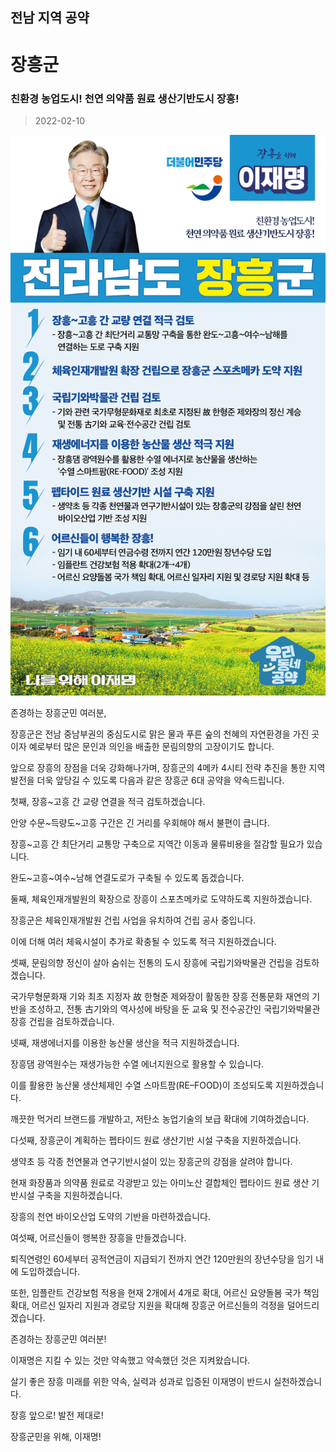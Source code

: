 ## 전남 지역 공약

# 장흥군

### 친환경 농업도시! 천연 의약품 원료 생산기반도시 장흥!
> 2022-02-10

![장흥군 지역공약](./005_014_018.png)

존경하는 장흥군민 여러분, 

 

장흥군은 전남 중남부권의 중심도시로 맑은 물과 푸른 숲의 천혜의 자연환경을 가진 곳이자 예로부터 많은 문인과 의인을 배출한 문림의향의 고장이기도 합니다.

 

앞으로 장흥의 장점을 더욱 강화해나가며, 장흥군의 4메카 4시티 전략 추진을 통한 지역발전을 더욱 앞당길 수 있도록 다음과 같은 장흥군 6대 공약을 약속드립니다.

 

 

첫째, 장흥~고흥 간 교량 연결을 적극 검토하겠습니다. 




안양 수문~득량도~고흥 구간은 긴 거리를 우회해야 해서 불편이 큽니다. 

장흥~고흥 간 최단거리 교통망 구축으로 지역간 이동과 물류비용을 절감할 필요가 있습니다.  

완도~고흥~여수~남해 연결도로가 구축될 수 있도록 돕겠습니다. 

 

 

둘째, 체육인재개발원의 확장으로 장흥이 스포츠메카로 도약하도록 지원하겠습니다.




장흥군은 체육인재개발원 건립 사업을 유치하여 건립 공사 중입니다. 

이에 더해 여러 체육시설이 추가로 확충될 수 있도록 적극 지원하겠습니다.

 

 

셋째, 문림의향 정신이 살아 숨쉬는 전통의 도시 장흥에 국립기와박물관 건립을 검토하겠습니다. 




국가무형문화재 기와 최초 지정자 故 한형준 제와장이 활동한 장흥 전통문화 재연의 기반을 조성하고, 전통 古기와의 역사성에 바탕을 둔 교육 및 전수공간인 국립기와박물관 장흥 건립을 검토하겠습니다.

 

넷째, 재생에너지를 이용한 농산물 생산을 적극 지원하겠습니다. 




장흥댐 광역원수는 재생가능한 수열 에너지원으로 활용할 수 있습니다. 

이를 활용한 농산물 생산체제인 수열 스마트팜(RE–FOOD)이 조성되도록 지원하겠습니다. 

깨끗한 먹거리 브랜드를 개발하고, 저탄소 농업기술의 보급 확대에 기여하겠습니다. 

 

 

다섯째, 장흥군이 계획하는 펩타이드 원료 생산기반 시설 구축을 지원하겠습니다. 




생약초 등 각종 천연물과 연구기반시설이 있는 장흥군의 강점을 살려야 합니다.  

현재 화장품과 의약품 원료로 각광받고 있는 아미노산 결합체인 펩타이드 원료 생산 기반시설 구축을 지원하겠습니다. 

장흥의 천연 바이오산업 도약의 기반을 마련하겠습니다.

 

 

여섯째, 어르신들이 행복한 장흥을 만들겠습니다.




퇴직연령인 60세부터 공적연금이 지급되기 전까지 연간 120만원의 장년수당을 임기 내에 도입하겠습니다. 

또한, 임플란트 건강보험 적용을 현재 2개에서 4개로 확대, 어르신 요양돌봄 국가 책임 확대, 어르신 일자리 지원과 경로당 지원을 확대해 장흥군 어르신들의 걱정을 덜어드리겠습니다.  

 

 

존경하는 장흥군민 여러분!

이재명은 지킬 수 있는 것만 약속했고 약속했던 것은 지켜왔습니다.

살기 좋은 장흥 미래를 위한 약속, 실력과 성과로 입증된 이재명이 반드시 실천하겠습니다.

 

장흥 앞으로! 발전 제대로! 

장흥군민을 위해, 이재명! 